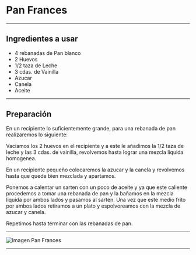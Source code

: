 # **Pan Frances**

- - -

## **Ingredientes a usar**

- 4 rebanadas de Pan blanco
- 2 Huevos
- 1/2 taza de Leche
- 3 cdas. de Vainilla
- Azucar
- Canela
- Aceite




- - -

## **Preparación**

En un recipiente lo suficientemente grande, para una rebanada de pan realizaremos lo siguiente:

Vaciamos los 2 huevos en el recipiente y a este le añadimos la 1/2 taza de leche y las 3 cdas. de vainilla, revolvemos hasta lograr una mezcla liquida homogenea.

En un recipiente pequeño colocaremos la azucar y la canela y revolvemos hasta que quede bien mezclada y apartamos.

Ponemos a calentar un sarten con un poco de aceite y ya que este caliente procedemos a tomar una rebanada de pan y la bañamos en la mezcla liquida por ambos lados y pasamos al sarten. Una vez que este medio frito por ambos lados retiramos a un plato y espolvoreamos con la mezcla de azucar y canela.

Repetimos hasta terminar con las rebanadas de pan.

- - -

![Imagen Pan Frances](https://www.lanacion.com.ar/resizer/v2/pain-perdu-tostada-de-pan-con-leche-huevo-y-7LHF5MX7GREA3ND4ET2BD5JMUY.jpg?auth=404b2a325b87b68e8ca3c066f23f099e2a07cac2de4bc3a7ee33389170502b50&width=420&height=280&quality=70&smart=true "Pan Frances")

- - -



